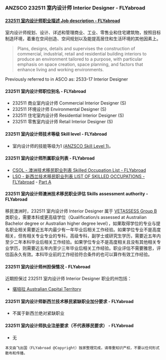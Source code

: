 ### ANZSCO 232511 室内设计师	Interior Designer - FLYabroad ###

####  [232511 室内设计师职业描述 Job description - FLYabroad](http://www.flyabroadvisa.com/anzsco/2325.html#232511)

室内设计师规划、设计、详述和管理商业、工业、零售业和住宅建筑物，按照目标制造环境，着重在空间创造、空间规划以及能提高居住和生活环境的其他因素上。

> Plans, designs, details and supervises the construction of commercial, industrial, retail and residential building interiors to produce an environment tailored to a purpose, with particular emphasis on space creation, space planning, and factors that enhance living and working environments.

Previously referred to in ASCO as:
2533-17 Interior Designer

#### 232511 室内设计师职位别名 - FLYabroad
 
- 232511	 商业室内设计师 Commercial Interior Designer (S)
- 232511 环境设计师  Environmental Designer (S)
- 232511 住宅室内设计师 Residential Interior Designer (S)
- 232511 零售室内设计师 Retail Interior Designer (S)

#### 232511 室内设计师技术等级 Skill level - FLYabroad

- 室内设计师的技能等级为1 [(ANZSCO Skill Level 1)](http://www.flyabroadvisa.com/anzsco/)。

#### 232511 室内设计师所属职业列表 - FLYabroad

- [CSOL - 澳洲技术移民职业列表 Skilled Occupation List - FLYabroad](http://www.flyabroadvisa.com/sol/)
- [LSO - 新西兰技术移民职业列表 LIST OF SKILLED OCCUPATIONS - FLYabroad](http://nz.flyabroadvisa.com/lso/) - [Part A](parta)

#### 232511 室内设计师澳洲技术移民职业评估 Skills assessment authority - FLYabroad

移民澳洲时，232511 室内设计师	Interior Designer 属于 [VETASSESS Group B ](http://www.flyabroadvisa.com/ass/vetassess.html)类职业，需要本科或更高级学位（Qualification/s assessed at Australian Bachelor degree or Australian higher degree level），如果取得学位的专业与提名职业相关需要近五年内最少有一年毕业后相关工作经验。如果学位专业不是高度相关，但有相关专业专业的专科，高级专科，副学士或研究生学历，需要近五年内至少二年本科毕业后相关工作经验。如果学位专业不是高度相关且没有其他相关专业学历，则需要近五年内至少三年毕业后相关工作经验。职业评估不需要雅思，评估函永久有效。本科毕业前的工作经验符合条件的也可以算作有效工作经验。

#### 232511 室内设计师州担保情况 - FLYabroad

近期担保过 232511 室内设计师	Interior Designer 职业的州包括：

- [堪培拉 Australian Capital Territory](http://www.flyabroadvisa.com/zdb/act.html)

#### 232511 室内设计师新西兰技术移民紧缺职业加分要求 - FLYabroad

- 不属于新西兰绝对紧缺职业

#### 232511 室内设计师执业注册要求（不代表移民要求） - FLYabroad

- 无

`本文由飞出国（FLYabroad @Copyright）独家整理完成，请尊重知识产权，不要以任何形式散布和传播。`